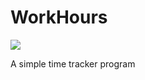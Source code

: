 # WorkHours
![](/home/snaiel/Coding/projects/WorkHours/screenshot.png)

A simple time tracker program
